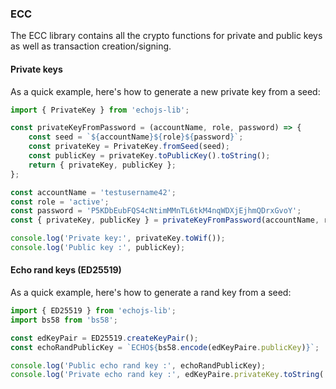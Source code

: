 ### ECC
The ECC library contains all the crypto functions for private and public keys as well as transaction creation/signing.

#### Private keys
As a quick example, here's how to generate a new private key from a seed:

```javascript
import { PrivateKey } from 'echojs-lib';

const privateKeyFromPassword = (accountName, role, password) => {
  	const seed = `${accountName}${role}${password}`;
  	const privateKey = PrivateKey.fromSeed(seed);
  	const publicKey = privateKey.toPublicKey().toString();
 	return { privateKey, publicKey };
};

const accountName = 'testusername42';
const role = 'active';
const password = 'P5KDbEubFQS4cNtimMMnTL6tkM4nqWDXjEjhmQDrxGvoY';
const { privateKey, publicKey } = privateKeyFromPassword(accountName, role, password);

console.log('Private key:', privateKey.toWif());
console.log('Public key :', publicKey);
```

#### Echo rand keys (ED25519)
As a quick example, here's how to generate a rand key from a seed:

```javascript
import { ED25519 } from 'echojs-lib';
import bs58 from 'bs58';

const edKeyPair = ED25519.createKeyPair();
const echoRandPublicKey = `ECHO${bs58.encode(edKeyPaire.publicKey)}`;

console.log('Public echo rand key :', echoRandPublicKey);
console.log('Private echo rand key :', edKeyPaire.privateKey.toString('hex'));
```
